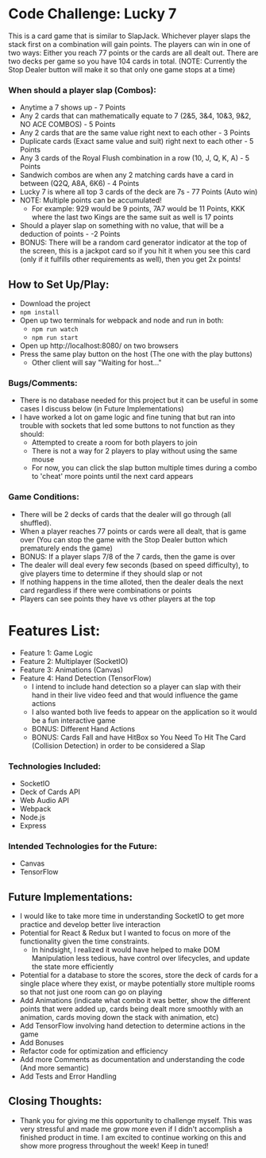 # Code Challenge: Lucky 7

This is a card game that is similar to SlapJack. Whichever player slaps the stack first on a combination will gain points. The players can win in one of two ways: Either you reach 77 points or the cards are all dealt out. There are two decks per game so you have 104 cards in total. (NOTE: Currently the Stop Dealer button will make it so that only one game stops at a time)

### When should a player slap (Combos):
- Anytime a 7 shows up - 7 Points
- Any 2 cards that can mathematically equate to 7 (2&5, 3&4, 10&3, 9&2, NO ACE COMBOS) - 5 Points
- Any 2 cards that are the same value right next to each other - 3 Points
- Duplicate cards (Exact same value and suit) right next to each other - 5 Points
- Any 3 cards of the Royal Flush combination in a row (10, J, Q, K, A) - 5 Points
- Sandwich combos are when any 2 matching cards have a card in between (Q2Q, A8A, 6K6) - 4 Points
- Lucky 7 is where all top 3 cards of the deck are 7s - 77 Points (Auto win)
- NOTE: Multiple points can be accumulated!
    - For example: 929 would be 9 points, 7A7 would be 11 Points, KKK where the last two Kings are the same suit as well is 17 points
- Should a player slap on something with no value, that will be a deduction of points - -2 Points
- BONUS: There will be a random card generator indicator at the top of the screen, this is a jackpot card so if you hit it when you see this card (only if it fulfills other requirements as well), then you get 2x points!

## How to Set Up/Play:
- Download the project
- `npm install`
- Open up two terminals for webpack and node and run in both:
    - `npm run watch`
    - `npm run start`
- Open up http://localhost:8080/ on two browsers
- Press the same play button on the host (The one with the play buttons)
    - Other client will say "Waiting for host..."

### Bugs/Comments:
- There is no database needed for this project but it can be useful in some cases I discuss below (in Future Implementations)
- I have worked a lot on game logic and fine tuning that but ran into trouble with sockets that led some buttons to not function as they should:
    - Attempted to create a room for both players to join
    - There is not a way for 2 players to play without using the same mouse
    - For now, you can click the slap button multiple times during a combo to 'cheat' more points until the next card appears

### Game Conditions:
- There will be 2 decks of cards that the dealer will go through (all shuffled).
- When a player reaches 77 points or cards were all dealt, that is game over (You can stop the game with the Stop Dealer button which prematurely ends the game)
- BONUS: If a player slaps 7/8 of the 7 cards, then the game is over
- The dealer will deal every few seconds (based on speed difficulty), to give players time to determine if they should slap or not
- If nothing happens in the time alloted, then the dealer deals the next card regardless if there were combinations or points
- Players can see points they have vs other players at the top

# Features List:
- Feature 1: Game Logic
- Feature 2: Multiplayer (SocketIO)
- Feature 3: Animations (Canvas)
- Feature 4: Hand Detection (TensorFlow)
    - I intend to include hand detection so a player can slap with their hand in their live video feed and that would influence the game actions
    - I also wanted both live feeds to appear on the application so it would be a fun interactive game
    - BONUS: Different Hand Actions
    - BONUS: Cards Fall and have HitBox so You Need To Hit The Card (Collision Detection) in order to be considered a Slap

### Technologies Included:
- SocketIO
- Deck of Cards API
- Web Audio API
- Webpack
- Node.js
- Express
### Intended Technologies for the Future:
- Canvas
- TensorFlow

## Future Implementations:
- I would like to take more time in understanding SocketIO to get more practice and develop better live interaction
- Potential for React & Redux but I wanted to focus on more of the functionality given the time constraints.
    - In hindsight, I realized it would have helped to make DOM Manipulation less tedious, have control over lifecycles, and update the state more efficiently
- Potential for a database to store the scores, store the deck of cards for a single place where they exist, or maybe potentially store multiple rooms so that not just one room can go on playing
- Add Animations (indicate what combo it was better, show the different points that were added up, cards being dealt more smoothly with an animation, cards moving down the stack with animation, etc)
- Add TensorFlow involving hand detection to determine actions in the game
- Add Bonuses
- Refactor code for optimization and efficiency
- Add more Comments as documentation and understanding the code (And more semantic)
- Add Tests and Error Handling

## Closing Thoughts:
- Thank you for giving me this opportunity to challenge myself. This was very stressful and made me grow more even if I didn't accomplish a finished product in time. I am excited to continue working on this and show more progress throughout the week! Keep in tuned!